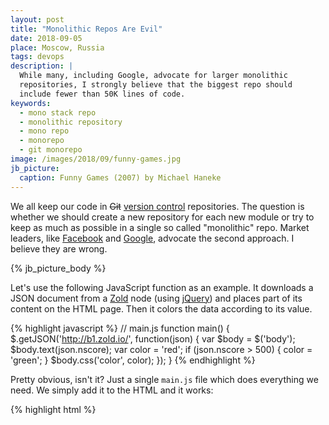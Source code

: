 ```yaml
---
layout: post
title: "Monolithic Repos Are Evil"
date: 2018-09-05
place: Moscow, Russia
tags: devops
description: |
  While many, including Google, advocate for larger monolithic
  repositories, I strongly believe that the biggest repo should
  include fewer than 50K lines of code.
keywords:
  - mono stack repo
  - monolithic repository
  - mono repo
  - monorepo
  - git monorepo
image: /images/2018/09/funny-games.jpg
jb_picture:
  caption: Funny Games (2007) by Michael Haneke
---
```


We all keep our code in <del>Git</del>
[version control](https://en.wikipedia.org/wiki/Version_control) repositories.
The question is whether we should create a new repository for each
new module or try to keep as much as possible in a single so called "monolithic" repo.
Market leaders, like [Facebook](https://code.fb.com/core-data/scaling-mercurial-at-facebook/)
and [Google](https://www.infoq.com/presentations/Development-at-Google),
advocate the second approach. I believe they are wrong.

<!--more-->

{% jb_picture_body %}

Let's use the following JavaScript function as an example.
It downloads a JSON document from a [Zold](http://www.zold.io)
node (using [jQuery](https://jquery.com/))
and places part of its content on the HTML page.
Then it colors the data according to its value.

{% highlight javascript %}
// main.js
function main() {
  $.getJSON('http://b1.zold.io/', function(json) {
    var $body = $('body');
    $body.text(json.nscore);
    var color = 'red';
    if (json.nscore > 500) {
      color = 'green';
    }
    $body.css('color', color);
  });
}
{% endhighlight %}

Pretty obvious, isn't it? Just a single `main.js` file which does everything we need.
We simply add it to the HTML and it works:

{% highlight html %}
<html>
  <head>
    <script src="https://code.jquery.com/jquery-3.3.1.min.js"/>
    <script src="main.js"/>
  </head>
  <body onload="main();">loading...</body>
</html>
{% endhighlight %}

Now, let me refactor it. Let me break it into two pieces. The first
piece will load the data and the second one will be a jQuery plugin to colorize
HTML content according to the data it contains. This is how the
plugin will look:

{% highlight javascript %}
// colorize.js
$.fn.colorize = function() {
  var data = parseFloat(this.text());
  var keys = Object.keys(colors)
    .map(function (k) { return parseInt(k); })
    .sort(function (a,b) { return a - b; })
    .reverse();
  for (i = 0; i < keys.length; ++i) {
    var max = keys[i];
    if (data >= max) {
      this.addClass(colors[max]);
      return;
    }
    this.removeClass(colors[max]);
  }
  return this;
}
{% endhighlight %}

The `main.js` will look like this:

{% highlight javascript %}
// main.js
function main() {
  $.getJSON('http://b1.zold.io/', function(json) {
    $('body')
      .text(json.nscore)
      .colorize({ 500: 'green', 0: 'red' });
  });
}
{% endhighlight %}

Now, instead of a single monolithic piece of code, we have two smaller pieces
which have to be loaded together into the target HTML:

{% highlight html %}
<html>
  <head>
    <script src="https://code.jquery.com/jquery-3.3.1.min.js"/>
    <script src="colorize.js"/>
    <script src="main.js"/>
  </head>
  <body onload="main();">loading...</body>
</html>
{% endhighlight %}

Two pieces are better than one? It seems that
[Google](https://ai.google/research/pubs/pub45424),
[Digital Ocean](https://blog.digitalocean.com/taming-your-go-dependencies/)
and [Mozilla](https://gregoryszorc.com/blog/2014/09/09/on-monolithic-repositories/)
don't think so.

I disagree.

To illustrate my point I extracted the JavaScript function into a
new standalone [jQuery plugin](https://github.com/yegor256/colorizejs).
Here is what I did:

  * Created a new GitHub repo [yegor256/colorizejs](https://github.com/yegor256/colorizejs);
  * Read the [instructions](https://learn.jquery.com/plugins/basic-plugin-creation/);
  * Did some research of jQuery plugins, studied a few examples;
  * Found out that most of them used [Gulp](https://gulpjs.com/), which I've never heard of;
  * Decided to use [npm](https://www.npmjs.com/) for JavaScript packaging (what else, right?);
  * Created [`package.json`](https://github.com/yegor256/colorizejs/blob/master/package.json) for npm;
  * Renamed GitHub repo to `colorizejs` when I found out that npm package
    [`colorize`](https://www.npmjs.com/package/colorize) already exists;
  * Configured [`.travis.yml`](https://github.com/yegor256/colorizejs/blob/master/.travis.yml) for [Travis](https://travis-ci.org/);
  * Created a [README.md](https://github.com/yegor256/colorizejs/blob/master/README.md) and explained how to use it and install it;
  * Decided to use the MIT license and created [LICENSE.txt](https://github.com/yegor256/colorizejs/blob/master/LICENSE.txt);
  * Configured [PDD](https://github.com/yegor256/colorizejs/blob/master/.pdd) for
    [puzzles]({% pst 2017/apr/2017-04-05-pdd-in-action %}) automated collection;
  * Configured [`.rultor.yml`](https://github.com/yegor256/colorizejs/blob/master/.rultor.yml) for
    [Rultor]({% pst 2014/jul/2014-07-24-rultor-automated-merging %});
  * Tried to create a unit test and failed miserably (after a full hour of research),
    since I've had almost no experience in JS unit testing;
  * Posted a [question](https://stackoverflow.com/questions/51809750/) to StackOverflow;
  * The question was answered by a few people only after the bounty I offered;
  * [@brian-lives-outdoors](https://github.com/brian-lives-outdoors)'s answer
    was the best and he even submitted a [pull request](https://github.com/yegor256/colorizejs/pull/2)
    with a unit test, which I merged;
  * Released the first version [0.0.1](https://github.com/yegor256/colorizejs/tree/0.0.1)
    to [npmjs.com](https://www.npmjs.com/package/colorizejs);
  * Modified the code to make it work both with classes and colors;
  * [Implemented](https://github.com/yegor256/colorizejs/issues/3) and released
    the next version [0.1.0](https://github.com/yegor256/colorizejs/tree/0.1.0);
  * [Added it](https://github.com/zold-io/zold.github.io/issues/81) to Zold front-end,
    tested it, and released it---check it out [here](http://www.zold.io/health.html).

It took almost three weeks of waiting and four hours of work, just
to move a small piece of JavaScript code to a new repository and release
it separately. Was it worth it? Well, I think it was. But <del>many</del> most
other blog post authors, who I managed to find, think that it would be better to keep
everything in a single monolithic repo, mostly because it's better for _productivity_.
For example,
[Advantages of monorepos](https://danluu.com/monorepo/) by [Dan Luu](https://twitter.com/danluu),
[Advantages and Disadvantages of a Monolithic Repository](https://people.engr.ncsu.edu/ermurph3/papers/seip18.pdf)
(a case study at Google) by Ciera Jaspan et al.,
and
[How Monolithic Repository in Open Source saved my Laziness](https://www.tomasvotruba.cz/blog/2017/01/31/how-monolithic-repository-in-open-source-saved-my-laziness/)
by Tomas Votruba.

There are also a few good analyses of both approaches, for example
[Monolithic repositories vs. Many repositories](https://www.dotconferences.com/2016/05/fabien-potencier-monolithic-repositories-vs-many-repositories)
speech by Fabien Potencier at dotScale 2016
and
[Repo Style Wars: Mono vs Multi](http://www.gigamonkeys.com/mono-vs-multi/)
by Peter Seibel.

In a nutshell, they all claim that productivity is higher with a monolithic repo because
the amount of operations one has to do in order to make a change is smaller.
Indeed, in a monorepo there will be a single branch, a single set of commits, a single pull request,
a single merge, deploy and release. Also it will be easier to test, both
manually and via unit testing. Continuous integration is easier to configure,
and so on and so forth.

All these "reasonable" arguments remind me of what I hear when preaching
object decomposition and suggesting that multiple objects are better than
a single large one. Imagine a large class of 3,000 lines of code, which
does many things and they are all very tightly coupled. It's "easy" to test it,
to make changes, to deploy, to review, etc. Because everything stays in one
file, right? We don't need to jump from class to class in order to understand
the design. We just look at one screen, scroll it up and down, and that's it.
Right? Totally wrong!

I guess I don't need to explain why it's wrong. We don't design our software
that way anymore. We know that tight coupling is a bad idea. We know that
a set of smaller components is better than a larger solid piece.

Why can't we apply the same logic to repositories? I believe we can.
Of course, just like in object-oriented programming, a fine-grained design
requires more skills and time. Look at what I had to do with this small
jQuery plugin. I've spent hours of coding and thinking. I even had to learn
[Gulp](https://gulpjs.com/) and [Jasmine](https://jasmine.github.io/),
which I most probably will not use anymore. But the benefits we are getting
from it are enormous. This is my short list of them:

  * **Encapsulation**.
    Each repo encapsulates a single problem, hiding its details from everybody
    else. Thanks to that, the scope each repo has to deal with gets smaller.
    The smaller the scope, just like in OOP, the easier it is to maintain and
    modify. The easier to maintain, the cheaper the development. I guess Google
    guys don't really worry about costs. On the contrary, they want their salaries
    to grow. A large unmaintainable monolithic repo is a perfect tool to make
    it happen.

  * **Fast Builds**.
    When a repo is small, the time its automated build takes is small. Look at the
    time Travis [spends](https://travis-ci.org/yegor256/colorizejs/builds/420726284)
    for my jQuery plugin. It's 51 seconds. It's fast.
    We [all know](https://mortoray.com/2015/05/06/fast-build-turnaround-time-is-essential/)
    that the faster the build, the better it is for productivity, since it's easier to use
    the build as a tool for development.

  * **Accurate Metrics**.
    I don't know whether you rely on metrics in your projects, but we at
    [Zerocracy](https://www.zerocracy.com) do pay attention to numbers, like
    lines of code, hits of code, number of commits, classes, methods, cohesion,
    coupling, etc. It's always a question whether the metrics are accurate.
    Calculating lines of code for a large repository doesn't make any sense, since
    the number will include a lot of files from completely different parts of
    the application. Moreover there will be different languages and file formats.
    Say a repo has 200K lines of Java, 150K lines of XML, 50K lines of JavaScript,
    and 40K lines of Ruby. Can you say something specific about this repo? Is it
    large? Is it a Java repo? And, more importantly, can it be compared with other
    repositories? Not really. It's just a big messy storage of files.

  * **Homogeneous Tasks**.
    Smaller repositories tend to have smaller tech stacks, meaning that each of
    them uses just a few languages and frameworks, or (and this is the preferred
    situation)---one language or technology per repository. Thanks to this,
    the management of programmers becomes easier, since any ticket/problem can
    be assigned to anybody. It's easier to make tasks similar in size and complexity.
    This obviously means better manageability of the project.

  * **Single Coding Standard**.
    It's easier to standardize the coding style if the repo is small. When it's
    large, various parts of the code base will have different styles and
    it will be almost impossible to put everybody on the same page. In other
    words, smaller repositories look more beautiful than larger ones.

  * **Short Names**.
    Each repository, inevitably, will have its own namespace. For example, in the
    JS repository I just created, I only have two files: `colorizejs.js` and `test-colorizejs.js`.
    I don't really care about the naming inside them, since the namespace
    is very small. <del>I can even use global variables.</del>
    Shorter names and smaller namespaces mean better maintainability.

  * **Simple Tests**.
    The larger the code base, the more dependencies it has, which are difficult
    to mock and test. Very large code bases become fundamentally untestable since
    they require a lot of integration tests which are difficult to maintain.
    Smaller libraries, frameworks and modules are easier to keep at the level
    of simple and fast unit testing.

Thus, I believe that the smaller the repositories and modules, the better.
Ideally, I would say, the largest acceptable size for a code base is 50,000 lines of code.
Everything that goes above this line is a perfect candidate for decomposition.
